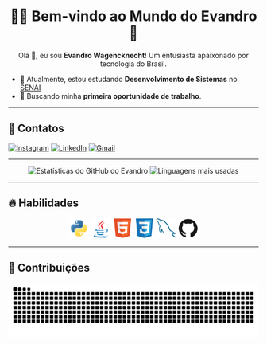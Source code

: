 <!-- Título -->
<div align="center">
  <h1>👨‍💻 Bem-vindo ao Mundo do Evandro 🌟</h1>
</div>

<!-- Apresentação -->
<p align="center">
  Olá 👋, eu sou <strong>Evandro Wagencknecht</strong>! Um entusiasta apaixonado por tecnologia do Brasil.
</p>

- 🌱 Atualmente, estou estudando **Desenvolvimento de Sistemas** no [SENAI](https://www.sc.senai.br)
- 🔭 Buscando minha **primeira oportunidade de trabalho**.

---
## 📧 Contatos
<!-- Links -->

[![Instagram](https://img.shields.io/badge/Instagram-E4405F?style=for-the-badge&logo=instagram&logoColor=white)](https://www.instagram.com/um_alema0/)
[![LinkedIn](https://img.shields.io/badge/LinkedIn-0077B5?style=for-the-badge&logo=linkedin&logoColor=white)](https://www.linkedin.com/in/evandro-wagencknecht-151a96307/)
[![Gmail](https://img.shields.io/badge/Gmail-D14836?style=for-the-badge&logo=gmail&logoColor=white)](mailto:evandrowagencknecht@estudante.sc.senai.br)

---

<!-- GitHub Stats -->
<div align="center">
  <img height="150em" src="https://github-readme-stats.vercel.app/api?username=4L3M40&show_icons=true&theme=gotham" alt="Estatísticas do GitHub do Evandro"/>
  <img height="150em" src="https://github-readme-stats.vercel.app/api/top-langs/?username=4L3M40&layout=compact&theme=gotham" alt="Linguagens mais usadas"/>
</div>

---

<!-- Habilidades -->
## 🔥 Habilidades
<div align="center">
  <img src="https://raw.githubusercontent.com/devicons/devicon/master/icons/python/python-original.svg" alt="Python" width="40" height="40"/> 
  <img src="https://raw.githubusercontent.com/devicons/devicon/master/icons/java/java-original.svg" alt="Java" width="40" height="40"/>
  <img src="https://raw.githubusercontent.com/devicons/devicon/master/icons/html5/html5-original.svg" alt="HTML5" width="40" height="40"/>
  <img src="https://raw.githubusercontent.com/devicons/devicon/master/icons/css3/css3-original.svg" alt="CSS3" width="40" height="40"/>
  <img src="https://raw.githubusercontent.com/devicons/devicon/master/icons/mysql/mysql-original.svg" alt="MySQL" width="40" height="40"/>
  <img src="https://raw.githubusercontent.com/devicons/devicon/master/icons/github/github-original.svg" alt="GitHub" width="40" height="40"/>
</div>

---

<!-- Contribuições -->
## 🐍 Contribuições
<div align="center">
  <picture>
    <source media="(prefers-color-scheme: dark)" srcset="https://raw.githubusercontent.com/4L3M40/4L3M40/output/github-contribution-grid-snake-dark.svg">
    <source media="(prefers-color-scheme: light)" srcset="https://raw.githubusercontent.com/4L3M40/4L3M40/output/github-contribution-grid-snake.svg">
    <img alt="animação da grade de contribuições do GitHub" src="https://raw.githubusercontent.com/4L3M40/4L3M40/output/github-contribution-grid-snake.svg">
  </picture>
</div>
